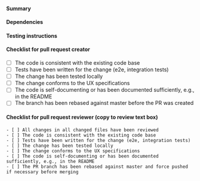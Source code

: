 <!--
SPDX-FileCopyrightText: 2017-2020 City of Espoo

SPDX-License-Identifier: LGPL-2.1-or-later
-->

#### Summary
<!-- Describe the change, including rationale and design decisions (not just what but also why) -->

#### Dependencies
<!-- Describe the dependencies the change has on other repositories, pull requests etc. -->

#### Testing instructions
<!-- Describe how the change can be tested, e.g., steps and tools to use -->

#### Checklist for pull request creator
<!-- Check that the necessary steps have been done before the PR is created -->

- [ ] The code is consistent with the existing code base
- [ ] Tests have been written for the change (e2e, integration tests)
- [ ] The change has been tested locally
- [ ] The change conforms to the UX specifications
- [ ] The code is self-documenting or has been documented sufficiently, e.g., in the README
- [ ] The branch has been rebased against master before the PR was created

#### Checklist for pull request reviewer (copy to review text box)
<!-- Check that the necessary steps have been done in the review. Copy the template beneath for the review. -->

```
- [ ] All changes in all changed files have been reviewed
- [ ] The code is consistent with the existing code base
- [ ] Tests have been written for the change (e2e, integration tests)
- [ ] The change has been tested locally
- [ ] The change conforms to the UX specifications
- [ ] The code is self-documenting or has been documented sufficiently, e.g., in the README
- [ ] The PR branch has been rebased against master and force pushed if necessary before merging
```
